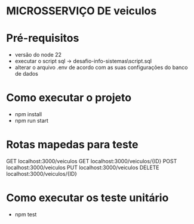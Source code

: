 # MICROSSERVIÇO DE veiculos

# Pré-requisitos
- versão do node 22
- executar o script sql -> desafio-info-sistemas\script.sql
- alterar o arquivo .env de acordo com as suas configurações do banco de dados

# Como executar o projeto
- npm install 
- npm run start

# Rotas mapedas para teste
GET localhost:3000/veiculos
GET localhost:3000/veiculos/{ID}
POST localhost:3000/veiculos
PUT localhost:3000/veiculos
DELETE localhost:3000/veiculos/{ID}

# Como executar os teste unitário
- npm test